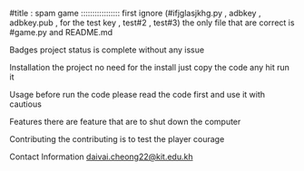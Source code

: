#title : spam game 
:::::::::::::::::
first ignore (#ifjglasjkhg.py , adbkey , adbkey.pub , for the test key , test#2 , test#3)
the only file that are correct is #game.py and README.md


Badges
project status is complete without any issue

Installation
the project no need for the install just copy the code any hit run it

Usage
before run the code please read the code first and use it with cautious

Features
there are feature that are to shut down the computer

Contributing
the contributing is to test the player courage

Contact Information
daivai.cheong22@kit.edu.kh
